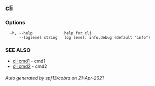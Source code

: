 ## cli



### Options

```
  -h, --help              help for cli
      --loglevel string   log level: info,debug (default "info")
```

### SEE ALSO

* [cli cmd1](cli_cmd1.md)	 - cmd1
* [cli cmd2](cli_cmd2.md)	 - cmd2

###### Auto generated by spf13/cobra on 21-Apr-2021

